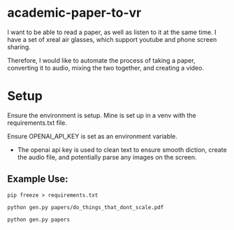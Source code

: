 # academic-paper-to-vr

 I want to be able to read a paper, as well as listen to it at the same time.
 I have a set of xreal air glasses, which support youtube and phone screen
 sharing.

 Therefore, I would like to automate the process of taking a paper, converting
 it to audio, mixing the two together, and creating a video.


# Setup

Ensure the environment is setup. Mine is set up in a venv with the requirements.txt file.

Ensure OPENAI_API_KEY is set as an environment variable.
 - The openai api key is used to clean text to ensure smooth diction, create the audio file, and potentially parse any images on the screen.

## Example Use:

```
pip freeze > requirements.txt
```

```
python gen.py papers/do_things_that_dont_scale.pdf
```

```
python gen.py papers
```